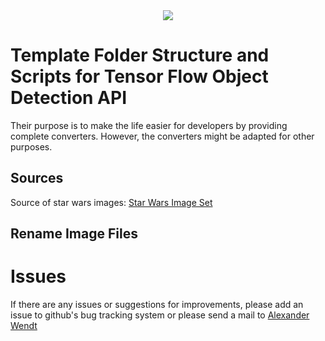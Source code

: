 <div align="center">
  <img src="./images/eml_logo_and_text.png">
</div>

# Template Folder Structure and Scripts for Tensor Flow Object Detection API
Their purpose is to make the life easier for developers by providing complete converters. However, the converters might be adapted for other purposes.

## Sources
Source of star wars images: [Star Wars Image Set](https://averdones.github.io/tensorflow-object-detection-star-wars/)

## Rename Image Files



# Issues
If there are any issues or suggestions for improvements, please add an issue to github's bug tracking system or please send a mail 
to [Alexander Wendt](mailto:alexander.wendt@tuwien.ac.at)
